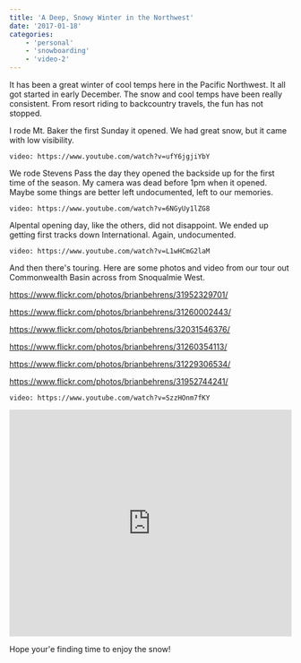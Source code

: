 ```yaml
---
title: 'A Deep, Snowy Winter in the Northwest'
date: '2017-01-18'
categories:
    - 'personal'
    - 'snowboarding'
    - 'video-2'
---
```


It has been a great winter of cool temps here in the Pacific Northwest. It all got started in early December. The snow and cool temps have been really consistent. From resort riding to backcountry travels, the fun has not stopped.

I rode Mt. Baker the first Sunday it opened. We had great snow, but it came with low visibility.

`video: https://www.youtube.com/watch?v=ufY6jgjiYbY`

We rode Stevens Pass the day they opened the backside up for the first time of the season. My camera was dead before 1pm when it opened. Maybe some things are better left undocumented, left to our memories.

`video: https://www.youtube.com/watch?v=6NGyUy1lZG8`

Alpental opening day, like the others, did not disappoint. We ended up getting first tracks down International. Again, undocumented.

`video: https://www.youtube.com/watch?v=L1wHCmG2laM`

And then there's touring. Here are some photos and video from our tour out Commonwealth Basin across from Snoqualmie West.

https://www.flickr.com/photos/brianbehrens/31952329701/

https://www.flickr.com/photos/brianbehrens/31260002443/

https://www.flickr.com/photos/brianbehrens/32031546376/

https://www.flickr.com/photos/brianbehrens/31260354113/

https://www.flickr.com/photos/brianbehrens/31229306534/

https://www.flickr.com/photos/brianbehrens/31952744241/

`video: https://www.youtube.com/watch?v=SzzHOnm7fKY`

<iframe src="https://www.strava.com/activities/819311402/embed/e7e52ad1aad1eca0575e1700815fb81218ad7fe7" width="100%" height="405" frameborder="0" scrolling="no"></iframe>

Hope your'e finding time to enjoy the snow!
